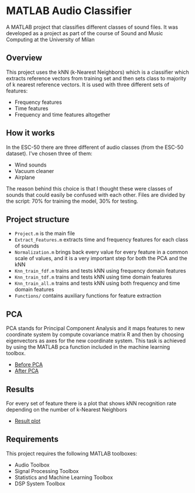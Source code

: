 # MATLAB Audio Classifier
A MATLAB project that classifies different classes of sound files. It was developed as a project as part of the course of Sound and Music Computing at the University of Milan

## Overview
This project uses the kNN (k-Nearest Neighbors) which is a classifier which extracts reference vectors from training set and then sets class to majority of k nearest reference vectors. It is used with three different sets of features:
- Frequency features
- Time features
- Frequency and time features altogether

## How it works
In the ESC-50 there are three different of audio classes (from the ESC-50 dataset). I've chosen three of them:
- Wind sounds
- Vacuum cleaner
- Airplane

The reason behind this choice is that I thought these were classes of sounds that could easily be confused with each other. Files are divided by the script: 70% for training the model, 30% for testing.

## Project structure
- ```Project.m``` is the main file
- ```Extract_Features.m``` extracts time and frequency features for each class of sounds
- ```Normalization.m``` brings back every value for every feature in a common scale of values, and it is a very important step for both the PCA and the kNN
- ```Knn_train_fdf.m``` trains and tests kNN using frequency domain features
- ```Knn_train_tdf.m``` trains and tests kNN using time domain features
- ```Knn_train_all.m``` trains and tests kNN using both frequency and time domain features
- ```Functions/``` contains auxiliary functions for feature extraction 

## PCA
PCA stands for Principal Component Analysis and it maps features to new coordinate system by compute covariance matrix R and then
by choosing eigenvectors as axes for the new coordinate system. This task is achieved by using the
MATLAB pca function included in the machine learning toolbox.
- [Before PCA](Assets/before_pca.png)
- [After PCA](Assets/after_pca.png)

## Results
For every set of feature there is a plot that shows kNN recognition rate depending on the number of k-Nearest Neighbors
- [Result plot](Assets/results_plot.png)

## Requirements
This project requires the following MATLAB toolboxes:
- Audio Toolbox
- Signal Processing Toolbox
- Statistics and Machine Learning Toolbox
- DSP System Toolbox

